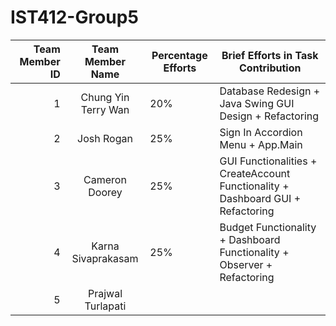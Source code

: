# IST412-Group5
| Team Member ID |  Team Member Name   | Percentage Efforts | Brief Efforts in Task Contribution                                              |
|---------------:|:-------------------:|--------------------|---------------------------------------------------------------------------------|
|              1 | Chung Yin Terry Wan | 20%                | Database Redesign + Java Swing GUI Design + Refactoring                         |
|              2 |     Josh Rogan      | 25%                | Sign In Accordion Menu + App.Main                                               |
|              3 |   Cameron Doorey    | 25%                | GUI Functionalities + CreateAccount Functionality + Dashboard GUI + Refactoring |
|              4 | Karna Sivaprakasam  | 25%                | Budget Functionality + Dashboard Functionality + Observer + Refactoring         |
|              5 |  Prajwal Turlapati  |                    |                                                                                 |

